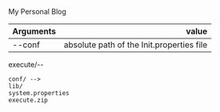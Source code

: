 
My Personal Blog

| Arguments   |      value      | 
|-------------| ---------------:|
| --conf      |  absolute path of the Init.properties file   | 

execute/--

    conf/ -->
    lib/
    system.properties
    execute.zip
